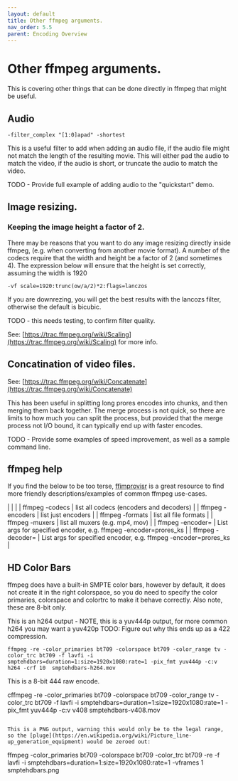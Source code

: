 ```yaml
---
layout: default
title: Other ffmpeg arguments.
nav_order: 5.5
parent: Encoding Overview
---
```


# Other ffmpeg arguments.

This is covering other things that can be done directly in ffmpeg that might be useful.

## Audio

```
-filter_complex "[1:0]apad" -shortest
```
This is a useful filter to add when adding an audio file, if the audio file might not match the length of the resulting movie. This will either pad the audio to match the video, if the audio is short, or truncate the audio to match the video.

TODO - Provide full example of adding audio to the "quickstart" demo.

## Image resizing.

### Keeping the image height a factor of 2.

There may be reasons that you want to do any image resizing directly inside ffmpeg, (e.g. when converting from another movie format). A number of the codecs require that the width and height be a factor of 2 (and sometimes 4). The expression below will ensure that the height is set correctly, assuming the width is 1920
```
-vf scale=1920:trunc(ow/a/2)*2:flags=lanczos
```

If you are downrezing, you will get the best results with the lancozs filter, otherwise the default is bicubic.

TODO - this needs testing, to confirm filter quality.


See: [https://trac.ffmpeg.org/wiki/Scaling](https://trac.ffmpeg.org/wiki/Scaling) for more info.


## Concatination of video files.

See: [https://trac.ffmpeg.org/wiki/Concatenate](https://trac.ffmpeg.org/wiki/Concatenate)

This has been useful in splitting long prores encodes into chunks, and then merging them back together.
The merge process is not quick, so there are limits to how much you can split the process, but provided that the merge process not I/O bound, it can typically end up with faster encodes.

TODO - Provide some examples of speed improvement, as well as a sample command line.

## ffmpeg help

If you find the below to be too terse, [ffimprovisr](https://amiaopensource.github.io/ffmprovisr/) is a great resource to find more friendly descriptions/examples of common ffmpeg use-cases.

| | |
| ffmpeg -codecs | list all codecs (encoders and decoders) |
| ffmpeg -encoders | list just encoders | 
| ffmpeg -formats | list all file formats |
| ffmpeg -muxers | list all muxers (e.g. mp4, mov) |
| ffmpeg -encoder=<ENCODERNAME> | List args for specified encoder, e.g. ffmpeg -encoder=prores_ks |
| ffmpeg -decoder=<ENCODERNAME> | List args for specified encoder, e.g. ffmpeg -encoder=prores_ks |

## HD Color Bars

ffmpeg does have a built-in SMPTE color bars, however by default, it does not create it in the right colorspace, so you do need to specify the color primaries, colorspace and colortrc to make it behave correctly.
Also note, these are 8-bit only.

This is an h264 output - NOTE, this is a yuv444p output, for more common h264 you may want a yuv420p 
TODO: Figure out why this ends up as a 422 compression.

```
ffmpeg -re -color_primaries bt709 -colorspace bt709 -color_range tv -color_trc bt709 -f lavfi -i smptehdbars=duration=1:size=1920x1080:rate=1 -pix_fmt yuv444p -c:v h264 -crf 10  smptehdbars-h264.mov
```

This is a 8-bit 444 raw encode.

cffmpeg -re -color_primaries bt709 -colorspace bt709 -color_range tv -color_trc bt709 -f lavfi -i smptehdbars=duration=1:size=1920x1080:rate=1 -pix_fmt yuv444p -c:v v408 smptehdbars-v408.mov
```

This is a PNG output, warning this would only be to the legal range, so the [pluge](https://en.wikipedia.org/wiki/Picture_line-up_generation_equipment) would be zeroed out:
```
ffmpeg -color_primaries bt709 -colorspace bt709 -color_trc bt709 -re -f lavfi -i smptehdbars=duration=1:size=1920x1080:rate=1 -vframes 1  smptehdbars.png
```
